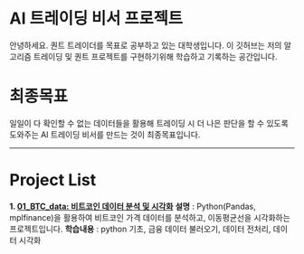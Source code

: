 # AI 트레이딩 비서 프로젝트

안녕하세요. 퀀트 트레이더를 목표로 공부하고 있는 대학생입니다.
이 깃허브는 저의 알고리즘 트레이딩 및 퀀트 프로젝트를 구현하기위해 학습하고 기록하는 공간입니다.

# 최종목표
일일이 다 확인할 수 없는 데이터들을 활용해 
트레이딩 시 더 나은 판단을 할 수 있도록 도와주는 
AI 트레이딩 비서를 만드는 것이 최종목표입니다.

---
# **Project List**

**1. [01_BTC_data: 비트코인 데이터 분석 및 시각화](./01_BTC_data)**
**설명** :  Python(Pandas, mplfinance)을 활용하여 비트코인 가격 데이터를 분석하고, 이동평균선을 시각화하는 프로젝트입니다.
**학습내용** :  python 기초, 금융 데이터 불러오기, 데이터 전처리, 데이터 시각화


